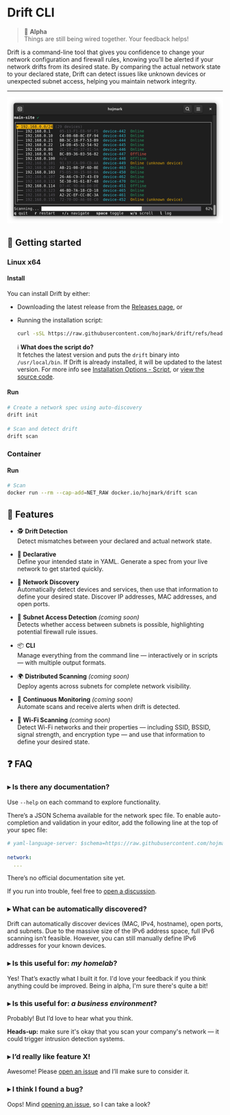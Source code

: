 # Drift CLI

> 🧪 **Alpha**  
> Things are still being wired together. Your feedback helps!

Drift is a command-line tool that gives you confidence to change your network configuration and firewall rules, knowing
you’ll be alerted if your network drifts from its desired state. By comparing the actual network state to your declared
state, Drift can detect issues like unknown devices or unexpected subnet access, helping you maintain network integrity.


---

![Scan command console output](screenshot-scan.png)

## 🚀 Getting started

### Linux x64

#### Install

You can install Drift by either:

- Downloading the latest release from the [Releases page](https://github.com/hojmark/drift/releases?q=prerelease%3Afalse), or
- Running the installation script:

    ```bash
    curl -sSL https://raw.githubusercontent.com/hojmark/drift/refs/heads/main/install.sh | bash
    ```

  ℹ️ **What does the script do?**  
  It fetches the latest version and puts the `drift` binary into `/usr/local/bin`.
  If Drift is already installed, it will be updated to the latest version.
  For more info see [Installation Options - Script](./README_dev.md#script-installsh),
  or [view the source code](./install.sh).

#### Run

```bash
# Create a network spec using auto-discovery
drift init

# Scan and detect drift
drift scan
```

### Container

#### Run

```bash
# Scan
docker run --rm --cap-add=NET_RAW docker.io/hojmark/drift scan
```

## 🌟 Features

- 🕵️ **Drift Detection**  
  Detect mismatches between your declared and actual network state.

- 📄 **Declarative**  
  Define your intended state in YAML. Generate a spec from your live network to get started quickly.

- 📡 **Network Discovery**  
  Automatically detect devices and services, then use that information to define your desired state.
  Discover IP addresses, MAC addresses, and open ports.

- 🧱 **Subnet Access Detection** _(coming soon)_  
  Detects whether access between subnets is possible, highlighting potential firewall rule issues.

- 📦 **CLI**  
  Manage everything from the command line — interactively or in scripts — with multiple output formats.

- 🌍 **Distributed Scanning** _(coming soon)_  
  Deploy agents across subnets for complete network visibility.

- 🔁 **Continuous Monitoring** _(coming soon)_  
  Automate scans and receive alerts when drift is detected.

- 🛜 **Wi-Fi Scanning** _(coming soon)_  
  Detect Wi-Fi networks and their properties — including SSID, BSSID, signal strength, and
  encryption type — and use that information to define your desired state.

## ❓ FAQ

### ▸ Is there any documentation?

Use `--help` on each command to explore functionality.

There’s a JSON Schema available for the network spec file.
To enable auto-completion and validation in your editor, add the following line at the top of your spec file:

```yaml
# yaml-language-server: $schema=https://raw.githubusercontent.com/hojmark/drift/refs/heads/main/src/Spec/embedded_resources/schemas/drift-spec-v1-preview.schema.json

network:
  ...
```

There’s no official documentation site yet.

If you run into trouble, feel free to [open a discussion](https://github.com/hojmark/drift/discussions/categories/q-a).

### ▸ What can be automatically discovered?

Drift can automatically discover devices (MAC, IPv4, hostname), open ports, and subnets. Due to the massive size of the
IPv6 address space, full IPv6 scanning isn’t feasible. However, you can still manually define IPv6 addresses for your
known devices.

### ▸ Is this useful for: _my homelab_?

Yes! That’s exactly what I built it for. I'd love your feedback if you think anything could be improved. Being in alpha,
I'm sure there's quite a bit!

### ▸ Is this useful for: _a business environment_?

Probably! But I’d love to hear what you think.

**Heads-up:** make sure it's okay that you scan your company's network — it could trigger intrusion detection systems.

### ▸ I’d really like feature X!

Awesome! Please [open an issue](https://github.com/hojmark/drift/issues/new/choose) and I’ll make sure to consider it.

### ▸ I think I found a bug?

Oops! Mind [opening an issue](https://github.com/hojmark/drift/issues/new/choose), so I can take a look?
